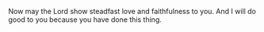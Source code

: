 Now may the Lord show steadfast love and faithfulness to you. And I will do good to you because you have done this thing.
